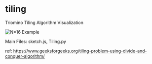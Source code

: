 # tiling
Triomino Tiling Algorithm Visualization

![N=16 Example](https://github.com/Gholamrezadar/tiling/raw/master/Capture.PNG)

Main Files:
sketch.js, 
Tiling.py

ref:
https://www.geeksforgeeks.org/tiling-problem-using-divide-and-conquer-algorithm/
